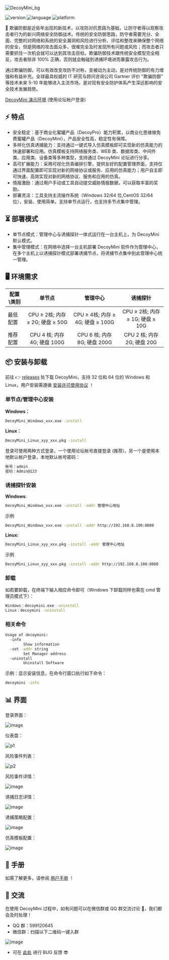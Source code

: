 ![DecoyMini_bg](https://github.com/decoymini/DecoyMini/blob/main/DecoyMini_bg.png)

![version](https://img.shields.io/badge/version-v1.0.1785-brightgreen)
![language](https://img.shields.io/badge/language-golang-orange)
![platform](https://img.shields.io/badge/platform-windows%20%7C%20linux-lightgrey)

🍯 欺骗防御是近些年出现的新技术，以攻防对抗思路为基础，让防守者得以观察攻击者行为的新兴网络安全防御战术。传统的安全防御思路，防守者需要充分、全面、完整的对网络和系统的安全漏洞和风险进行分析、评估和整改来确保整个网络的安全，但是网络的攻击面众多，很难完全及时发现所有问题或风险；而攻击者只需要抓住一次机会就可以达到其攻击目标。欺骗防御技术跟传统安全模型完全相反，攻击者除非 100% 正确，否则就会触碰到诱捕环境进而暴露攻击行为。

通过欺骗防御，可以有效改变攻防不对称，变被动为主动，是对传统防御的有力增强和有益补充。全球最具权威的 IT 研究与顾问咨询公司 Gartner 评价 "欺骗防御" 等技术未来 5-10 年能够进入主流市场，是对现有安全防护体系产生深远影响的安全技术发展趋势。

[DecoyMini 演示环境](http://119.45.162.160:88) (使用论坛帐户登录)

## :zap: 特点
* 安全稳定：基于商业化蜜罐产品（DecoyPro）能力积累，以商业化思维做免费蜜罐产品（DecoyMini），产品安全性高，稳定性有保障。
* 多样化仿真诱捕能力：支持通过一键式导入仿真模板即可实现新的仿真能力的快速部署和应用。仿真模板支持网络服务类、WEB 类、数据库类、中间件类、应用类、设备类等多种类型，支持通过 DecoyMini 论坛进行分享。 
* 高可扩展能力：采用可视化仿真编排引擎，提供友好的配置管理界面，支持仅通过界面配置即可实现对新的网络协议或服务、应用的仿真能力；用户自主即可快速、高效实现对新的网络协议、服务和应用的仿真。 
* 情报激励：通过用户手动或工具自动提交威胁情报数据，可以获取丰富的奖励。
* 部署灵活：工具支持主流操作系统（Windows 32/64 位,CentOS 32/64 位），安装、使用简单。支持单节点运行，也支持多节点集中管理。

## :hourglass_flowing_sand: 部署模式
* 单节点模式：管理中心与诱捕探针一体式运行在一台主机上，为 DecoyMini 默认模式。
* 集中管理模式：在网络中选择一台主机部署 DecoyMini 软件作为管理中心，在多个主机上以诱捕探针模式部署诱捕节点，将诱捕节点集中到此管理中心统一管理。

## :desktop_computer: 环境需求
配置\类别|单节点|管理中心|诱捕探针
--|:--:|:--:|:--:
最低配置|CPU ≥ 2核; 内存 ≥ 2G; 硬盘 ≥ 50G|CPU ≥ 4核; 内存 ≥ 4G; 硬盘 ≥ 100G|CPU ≥ 2核; 内存 ≥ 1G; 硬盘 ≥ 10G
推荐配置|CPU 4 核; 内存 4G; 硬盘 100G|CPU 6 核; 内存 8G; 硬盘 200G|CPU 2 核; 内存 2G; 硬盘 20G

## :package: 安装与卸载
前往 :point_right: [releases](https://github.com/decoymini/DecoyMini/releases) 处下载 DecoyMini，支持 32 位和 64 位的 Windows 和 Linux，用户安装需遵循 [安装许可使用协议](http://bbs.decoyit.com/thread-17-1-1.html) ！

### 单节点/管理中心安装

**Windows：**
```bash
DecoyMini_Windows_xxx.exe -install
```

**Linux：**
```bash
DecoyMini_Linux_xyy_xxx.pkg -install
```

登录可使用两种方式登录，一个使用论坛帐号直接登录 (推荐)，另一个是使用本地默认帐户登录，本地默认帐号密码：
```bash
帐号：admin
密码：Admin@123
```
### 诱捕探针安装

**Windows**:
```bash
DecoyMini_Windows_xxx.exe -install -addr 管理中心地址
```

示例
```bash
DecoyMini_Windows_xxx.exe -install -addr http://192.168.8.100:8080
```

**Linux:**
```bash
DecoyMini_Linux_xyy_xxx.pkg -install -addr 管理中心地址
```

示例
```bash
DecoyMini_Linux_xyy_xxx.pkg -install -addr http://192.168.8.100:8080
```

### 卸载

如若要卸载，在终端下输入相应命令即可（Windows 下卸载同样也需在 cmd 管理员模式下）：
```bash
Windows：decoymini.exe -uninstall
Linux：decoymini -uninstall
```

### 相关命令
```bash
Usage of decoymini:
  -info
        Show information
  -set -addr string
        Set Manager address
  -uninstall
        Uninstall Software
```

示例：显示安装信息，在命令行窗口执行如下命令：
```bash
decoymini -info
```

## :bar_chart: 界面
登录界面：

![image](https://user-images.githubusercontent.com/85264922/127760829-da736309-dad3-484b-b3f4-eeedd475513f.png)

仪表盘：

![p1](https://user-images.githubusercontent.com/85264922/129677849-e8248979-0747-4d26-ae6d-adb0d47715ac.png)

风险事件列表：

![p2](https://user-images.githubusercontent.com/85264922/129677904-e4d2ceab-9dd8-4916-8a83-e323f1dd4d26.png)

风险事件详情：

![image](https://user-images.githubusercontent.com/85264922/127760877-8f1aab77-631e-4751-8385-c80d5e6b650b.png)

诱捕日志详情：

![image](https://user-images.githubusercontent.com/85264922/127760886-ec49cafd-9ded-4a4d-bae1-a6f3ce89275f.png)

诱捕策略配置：

![image](https://user-images.githubusercontent.com/85264922/127760892-14524dc1-a295-440e-bf87-7319b7e0aa83.png)

仿真模板配置：

![image](https://user-images.githubusercontent.com/85264922/127760901-7f01fc3c-4608-493f-a7ca-0e7166fd3655.png)

## :book: 手册
如需了解更多，请参阅 [用户手册](http://bbs.decoyit.com/thread-6-1-1.html) ！

## :pushpin: 交流
在使用 DecoyMini 过程中，如有问题可以在微信群或 QQ 群交流讨论 :clap:，我们都会及时处理！
* QQ 群：599120645
* 微信群：扫描以下二维码一键入群

![image](https://user-images.githubusercontent.com/85264922/130579574-289876b1-c148-45bc-9568-27a8cbb01263.png)
* 可在 [此处](http://bbs.decoyit.com/forum-44-1.html) 进行 BUG 反馈 :sunglasses:
